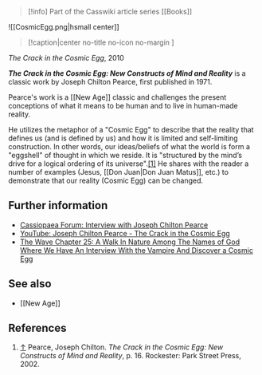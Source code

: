 > [!info] Part of the Casswiki article series [[Books]]

![[CosmicEgg.png|hsmall center]]
> [!caption|center no-title no-icon no-margin ]
> 
_The Crack in the Cosmic Egg_, 2010

_**The Crack in the Cosmic Egg: New Constructs of Mind and Reality**_ is a classic work by Joseph Chilton Pearce, first published in 1971.

Pearce's work is a [[New Age]] classic and challenges the present conceptions of what it means to be human and to live in human-made reality.

He utilizes the metaphor of a "Cosmic Egg" to describe that the reality that defines us (and is defined by us) and how it is limited and self-limiting construction. In other words, our ideas/beliefs of what the world is form a "eggshell" of thought in which we reside. It is "structured by the mind’s drive for a logical ordering of its universe".[\[1\]](#cite_note-1) He shares with the reader a number of examples (Jesus, [[Don Juan|Don Juan Matus]], etc.) to demonstrate that our reality (Cosmic Egg) can be changed.

Further information
-------------------

*   [Cassiopaea Forum: Interview with Joseph Chilton Pearce](https://cassiopaea.org/forum/index.php/topic,19510.0.html)
*   [YouTube: Joseph Chilton Pearce - The Crack in the Cosmic Egg](https://www.youtube.com/watch?v=ExDCFlARrlk)
*   [The Wave Chapter 25: A Walk In Nature Among The Names of God Where We Have An Interview With the Vampire And Discover a Cosmic Egg](http://cassiopaea.org/2010/05/18/the-wave-chapter-25-a-walk-in-nature-among-the-names-of-god-where-we-have-an-interview-with-the-vampire-and-discover-a-cosmic-egg/)

See also
--------

*   [[New Age]]

References
----------

1.  [↑](#cite_ref-1) Pearce, Joseph Chilton. _The Crack in the Cosmic Egg: New Constructs of Mind and Reality_, p. 16. Rockester: Park Street Press, 2002.